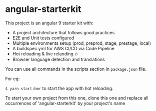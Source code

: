 # angular-starterkit

This project is an angular 9 starter kit with:

- A project architecture that follows good practices
- E2E and Unit tests configured
- Multiple environments setup (prod, preprod, stage, prestage, local) 
- A buildspec.yml for AWS CI/CD via Code Pipeline 
- Hot reloading & live relaoding :fire:
- Browser language detection and translations 

You can use all commands in the scripts section in ``package.json`` file.

For eg:

``$ yarn start:hmr`` to start the app with hot reloading.

To start your own project from this one, clone this one and replace all occurrences of 'angular-starterkit' 
by your project's name
